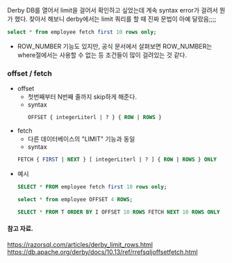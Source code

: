 Derby DB를 열어서 limit을 걸어서 확인하고 싶었는데 계속 syntax error가 걸려서 뭔가 했다. 찾아서 해보니 derby에서는 limit 쿼리를 할 때 진짜
문법이 아예 달랐음;;;;

```sql
select * from employee fetch first 10 rows only;
```

* ROW_NUMBER 기능도 있지만, 공식 문서에서 살펴보면 ROW_NUMBER는 where절에서는 사용할 수 없는 등 조건들이 많이 걸려있는 것 같다.


### offset / fetch
* offset 
  * 첫번째부터 N번째 줄까지 skip하게 해준다. 
  * syntax
    ```sql
    OFFSET { integerLiterl | ? } { ROW | ROWS }
    ```
* fetch 
   * 다른 데이터베이스의 "LIMIT" 기능과 동일
   * syntax
    ```sql
    FETCH { FIRST | NEXT } [ integerLiterl | ? ] { ROW | ROWS } ONLY
    ```
* 예시
  ```sql
  SELECT * FROM employee fetch first 10 rows only;

  select * from employee OFFSET 4 ROWS;
  
  SELECT * FROM T ORDER BY I OFFSET 10 ROWS FETCH NEXT 10 ROWS ONLY
  ```


#### 참고 자료.
https://razorsql.com/articles/derby_limit_rows.html
https://db.apache.org/derby/docs/10.13/ref/rrefsqljoffsetfetch.html
